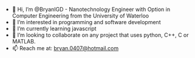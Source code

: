 - 👋 Hi, I’m @BryanIGD - Nanotechnology Engineer with Option in Computer Engineering from the University of Waterloo
- 👀 I’m interested in programming and software development
- 🌱 I’m currently learning javascript
- 💞️ I’m looking to collaborate on any project that uses python, C++, C or MATLAB.
- 📫 Reach me at: bryan.0407@hotmail.com

<!---
BryanIGD/BryanIGD is a ✨ special ✨ repository because its `README.md` (this file) appears on your GitHub profile.
You can click the Preview link to take a look at your changes.
--->
